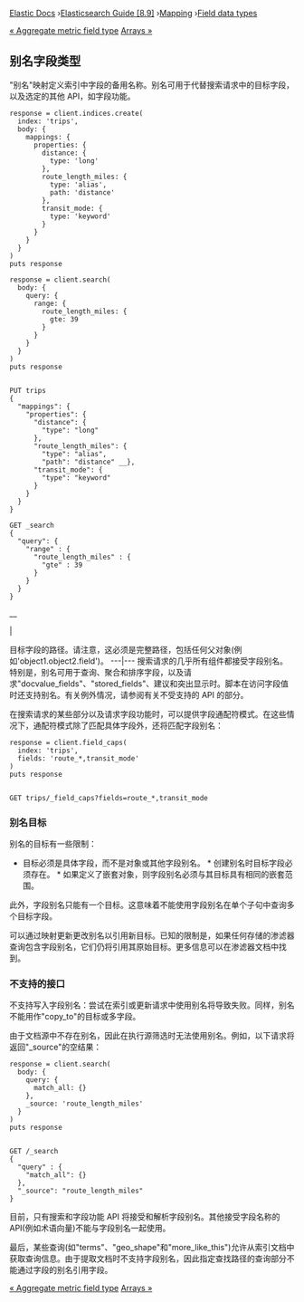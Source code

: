 

[Elastic Docs](/guide/) ›[Elasticsearch Guide [8.9]](index.md)
›[Mapping](mapping.md) ›[Field data types](mapping-types.md)

[« Aggregate metric field type](aggregate-metric-double.md) [Arrays
»](array.md)

## 别名字段类型

"别名"映射定义索引中字段的备用名称。别名可用于代替搜索请求中的目标字段，以及选定的其他 API，如字段功能。

    
    
    response = client.indices.create(
      index: 'trips',
      body: {
        mappings: {
          properties: {
            distance: {
              type: 'long'
            },
            route_length_miles: {
              type: 'alias',
              path: 'distance'
            },
            transit_mode: {
              type: 'keyword'
            }
          }
        }
      }
    )
    puts response
    
    response = client.search(
      body: {
        query: {
          range: {
            route_length_miles: {
              gte: 39
            }
          }
        }
      }
    )
    puts response
    
    
    PUT trips
    {
      "mappings": {
        "properties": {
          "distance": {
            "type": "long"
          },
          "route_length_miles": {
            "type": "alias",
            "path": "distance" __},
          "transit_mode": {
            "type": "keyword"
          }
        }
      }
    }
    
    GET _search
    {
      "query": {
        "range" : {
          "route_length_miles" : {
            "gte" : 39
          }
        }
      }
    }

__

|

目标字段的路径。请注意，这必须是完整路径，包括任何父对象(例如'object1.object2.field')。   ---|--- 搜索请求的几乎所有组件都接受字段别名。特别是，别名可用于查询、聚合和排序字段，以及请求"docvalue_fields"、"stored_fields"、建议和突出显示时。脚本在访问字段值时还支持别名。有关例外情况，请参阅有关不受支持的 API 的部分。

在搜索请求的某些部分以及请求字段功能时，可以提供字段通配符模式。在这些情况下，通配符模式除了匹配具体字段外，还将匹配字段别名：

    
    
    response = client.field_caps(
      index: 'trips',
      fields: 'route_*,transit_mode'
    )
    puts response
    
    
    GET trips/_field_caps?fields=route_*,transit_mode

### 别名目标

别名的目标有一些限制：

* 目标必须是具体字段，而不是对象或其他字段别名。  * 创建别名时目标字段必须存在。  * 如果定义了嵌套对象，则字段别名必须与其目标具有相同的嵌套范围。

此外，字段别名只能有一个目标。这意味着不能使用字段别名在单个子句中查询多个目标字段。

可以通过映射更新更改别名以引用新目标。已知的限制是，如果任何存储的渗滤器查询包含字段别名，它们仍将引用其原始目标。更多信息可以在渗滤器文档中找到。

### 不支持的接口

不支持写入字段别名：尝试在索引或更新请求中使用别名将导致失败。同样，别名不能用作"copy_to"的目标或多字段。

由于文档源中不存在别名，因此在执行源筛选时无法使用别名。例如，以下请求将返回"_source"的空结果：

    
    
    response = client.search(
      body: {
        query: {
          match_all: {}
        },
        _source: 'route_length_miles'
      }
    )
    puts response
    
    
    GET /_search
    {
      "query" : {
        "match_all": {}
      },
      "_source": "route_length_miles"
    }

目前，只有搜索和字段功能 API 将接受和解析字段别名。其他接受字段名称的 API(例如术语向量)不能与字段别名一起使用。

最后，某些查询(如"terms"、"geo_shape"和"more_like_this")允许从索引文档中获取查询信息。由于提取文档时不支持字段别名，因此指定查找路径的查询部分不能通过字段的别名引用字段。

[« Aggregate metric field type](aggregate-metric-double.md) [Arrays
»](array.md)
